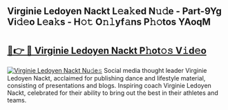 ## Virginie Ledoyen Nackt L𝚎a𝚔ed N𝚞𝚍e - Part-9Yg Vi𝚍𝚎o L𝚎a𝚔s - H𝚘𝚝 O𝚗𝚕yf𝚊ns P𝚑𝚘tos YAoqM

# <h2><a href="http://kfc3a5n.oniu.top/?m=Virginie+Ledoyen+Nackt">🔗👉 🔴 Virginie Ledoyen Nackt P𝚑ot𝚘𝚜 V𝚒d𝚎o</a></h2>

[![Virginie Ledoyen Nackt Nu𝚍e𝚜](https://i.imgur.com/0qMVB7G.gif)](http://kfc3a5n.oniu.top/?m=Virginie+Ledoyen+Nackt)
Social media thought leader Virginie Ledoyen Nackt, acclaimed for publishing dance and lifestyle material, consisting of presentations and blogs. Inspiring coach Virginie Ledoyen Nackt, celebrated for their ability to bring out the best in their athletes and teams.  
